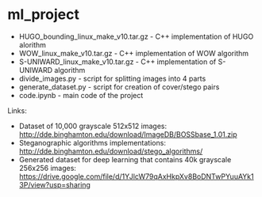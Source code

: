 # ml_project

- HUGO_bounding_linux_make_v10.tar.gz - C++ implementation of HUGO alorithm
- WOW_linux_make_v10.tar.gz - C++ implementation of WOW algorithm
- S-UNIWARD_linux_make_v10.tar.gz - C++ implementation of S-UNIWARD algorithm
- divide_images.py - script for splitting images into 4 parts
- generate_dataset.py - script for creation of cover/stego pairs
- code.ipynb - main code of the project

Links:
  - Dataset of 10,000 grayscale 512x512 images: http://dde.binghamton.edu/download/ImageDB/BOSSbase_1.01.zip
  - Steganographic algorithms implementations: http://dde.binghamton.edu/download/stego_algorithms/
  - Generated dataset for deep learning that contains 40k grayscale 256x256 images: https://drive.google.com/file/d/1YJlcW79qAxHkpXv8BoDNTwPYuuAYk13P/view?usp=sharing
